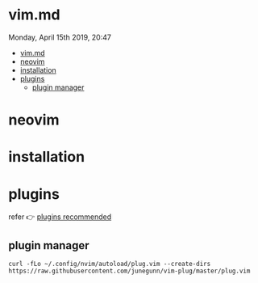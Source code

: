 # vim.md
Monday, April 15th 2019, 20:47

<!-- @import "[TOC]" {cmd="toc" depthFrom=1 depthTo=6 orderedList=false} -->
<!-- code_chunk_output -->

* [vim.md](#vimmd)
* [neovim](#neovim)
* [installation](#installation)
* [plugins](#plugins)
	* [plugin manager](#plugin-manager)

<!-- /code_chunk_output -->

# neovim

# installation

# plugins

refer :point_right: [plugins recommended](https://jdhao.github.io/2018/09/05/centos_nvim_install_use_guide/)

## plugin manager

```shell
curl -fLo ~/.config/nvim/autoload/plug.vim --create-dirs https://raw.githubusercontent.com/junegunn/vim-plug/master/plug.vim
```
